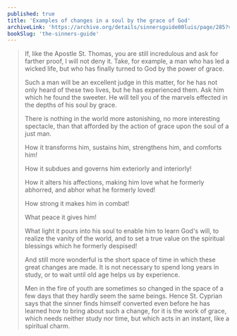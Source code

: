 ```yaml
---
published: true
title: 'Examples of changes in a soul by the grace of God'
archiveLink: 'https://archive.org/details/sinnersguide00luis/page/285?view=theater'
bookSlug: 'the-sinners-guide'
---
```


> If, like the Apostle St. Thomas, you are still incredulous and ask for farther proof, I will not deny it. Take, for example, a man who has led a wicked life, but who has finally turned to God by the power of grace.
>
> Such a man will be an excellent judge in this matter, for he has not only heard of these two lives, but he has experienced them. Ask him which he found the sweeter. He will tell you of the marvels effected in the depths of his soul by grace.
>
> There is nothing in the world more astonishing, no more interesting spectacle, than that afforded by the action of grace upon the soul of a just man.
>
> How it transforms him, sustains him, strengthens him, and comforts him!
>
> How it subdues and governs him exteriorly and interiorly!
>
> How it alters his affections, making him love what he formerly abhorred, and abhor what he formerly loved!
>
> How strong it makes him in combat!
>
> What peace it gives him!
>
> What light it pours into his soul to enable him to learn God's will, to realize the vanity of the world, and to set a true value on the spiritual blessings which he formerly despised!
>
> And still more wonderful is the short space of time in which these great changes are made. It is not necessary to spend long years in study, or to wait until old age helps us by experience.
>
> Men in the fire of youth are sometimes so changed in the space of a few days that they hardly seem the same beings. Hence St. Cyprian says that the sinner finds himself converted even before he has learned how to bring about such a change, for it is the work of grace, which needs neither study nor time, but which acts in an instant, like a spiritual charm.